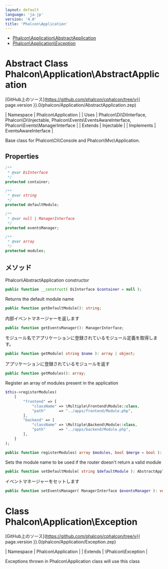 ```yaml
---
layout: default
language: 'ja-jp'
version: '4.0'
title: 'Phalcon\Application'
---
```


* [Phalcon\Application\AbstractApplication](#application-abstractapplication)
* [Phalcon\Application\Exception](#application-exception)

<h1 id="application-abstractapplication">Abstract Class Phalcon\Application\AbstractApplication</h1>

[GitHub上のソース](https://github.com/phalcon/cphalcon/tree/v{{ page.version }}.0/phalcon/Application/AbstractApplication.zep)

| Namespace | Phalcon\Application | | Uses | Phalcon\Di\DiInterface, Phalcon\Di\Injectable, Phalcon\Events\EventsAwareInterface, Phalcon\Events\ManagerInterface | | Extends | Injectable | | Implements | EventsAwareInterface |

Base class for Phalcon\Cli\Console and Phalcon\Mvc\Application.

## Properties

```php
/**
 * @var DiInterface
 */
protected container;

/**
 * @var string
 */
protected defaultModule;

/**
 * @var null | ManagerInterface
 */
protected eventsManager;

/**
 * @var array
 */
protected modules;

```

## メソッド

Phalcon\AbstractApplication constructor

```php
public function __construct( DiInterface $container = null );
```

Returns the default module name

```php
public function getDefaultModule(): string;
```

内部イベントマネージャーを返します

```php
public function getEventsManager(): ManagerInterface;
```

モジュール名でアプリケーションに登録されているモジュール定義を取得します。

```php
public function getModule( string $name ): array | object;
```

アプリケーションに登録されているモジュールを返す

```php
public function getModules(): array;
```

Register an array of modules present in the application

```php
$this->registerModules(
    [
        "frontend" => [
            "className" => \Multiple\Frontend\Module::class,
            "path"      => "../apps/frontend/Module.php",
        ],
        "backend" => [
            "className" => \Multiple\Backend\Module::class,
            "path"      => "../apps/backend/Module.php",
        ],
    ]
);
```

```php
public function registerModules( array $modules, bool $merge = bool ): AbstractApplication;
```

Sets the module name to be used if the router doesn't return a valid module

```php
public function setDefaultModule( string $defaultModule ): AbstractApplication;
```

イベントマネージャーをセットします

```php
public function setEventsManager( ManagerInterface $eventsManager ): void;
```

<h1 id="application-exception">Class Phalcon\Application\Exception</h1>

[GitHub上のソース](https://github.com/phalcon/cphalcon/tree/v{{ page.version }}.0/phalcon/Application/Exception.zep)

| Namespace | Phalcon\Application | | Extends | \Phalcon\Exception |

Exceptions thrown in Phalcon\Application class will use this class